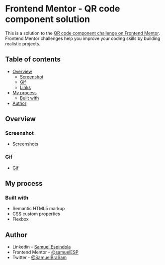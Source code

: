 # Frontend Mentor - QR code component solution

This is a solution to the [QR code component challenge on Frontend Mentor](https://www.frontendmentor.io/challenges/qr-code-component-iux_sIO_H). Frontend Mentor challenges help you improve your coding skills by building realistic projects. 

## Table of contents

- [Overview](#overview)
  - [Screenshot](#screenshot)
  - [Gif](#Gif)
  - [Links](#links)
- [My process](#my-process)
  - [Built with](#built-with)
- [Author](#author)

## Overview

### Screenshot

* [Screenshots](https://github.com/samuelESP/Project_Mentor/blob/main/qr-code-component-main/images/Screenshots/Screenshot_1.jpg)

### Gif
* [Gif](https://github.com/samuelESP/Project_Mentor/blob/main/qr-code-component-main/images/gif/QrCode.gif)

## My process

### Built with

- Semantic HTML5 markup
- CSS custom properties
- Flexbox

## Author

- Linkedin - [Samuel Espíndola](https://www.linkedin.com/in/samuel-e-14100a19b/)
- Frontend Mentor - [@samuelESP](https://www.frontendmentor.io/profile/samuelESP)
- Twitter - [@SamuelBraSam](https://www.twitter.com/SamuelBraSam)

